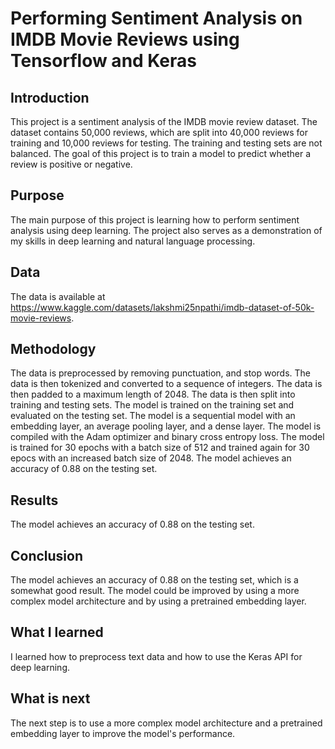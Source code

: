 # Performing Sentiment Analysis on IMDB Movie Reviews using Tensorflow and Keras

## Introduction

This project is a sentiment analysis of the IMDB movie review dataset. The dataset contains 50,000 reviews, which are split into 40,000 reviews for training and 10,000 reviews for testing. The training and testing sets are not balanced. The goal of this project is to train a model to predict whether a review is positive or negative.

## Purpose

The main purpose of this project is learning how to perform sentiment analysis using deep learning. The project also serves as a demonstration of my skills in deep learning and natural language processing.

## Data

The data is available at https://www.kaggle.com/datasets/lakshmi25npathi/imdb-dataset-of-50k-movie-reviews.

## Methodology

The data is preprocessed by removing punctuation, and stop words. The data is then tokenized and converted to a sequence of integers. The data is then padded to a maximum length of 2048. The data is then split into training and testing sets. The model is trained on the training set and evaluated on the testing set. The model is a sequential model with an embedding layer, an average pooling layer, and a dense layer. The model is compiled with the Adam optimizer and binary cross entropy loss. The model is trained for 30 epochs with a batch size of 512 and trained again for 30 epocs with an increased batch size of 2048. The model achieves an accuracy of 0.88 on the testing set.

## Results

The model achieves an accuracy of 0.88 on the testing set.

## Conclusion

The model achieves an accuracy of 0.88 on the testing set, which is a somewhat good result. The model could be improved by using a more complex model architecture and by using a pretrained embedding layer.

## What I learned

I learned how to preprocess text data and how to use the Keras API for deep learning.

## What is next

The next step is to use a more complex model architecture and a pretrained embedding layer to improve the model's performance.
